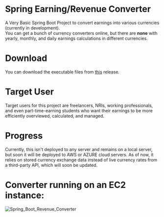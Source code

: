 # Spring Earning/Revenue Converter
A Very Basic Spring Boot Project to convert earnings into various currencies (currently in development).  
You can get a bunch of currency converters online, but there are **none** with yearly, monthly, and daily earnings calculations in different currencies.
# Download 
You can download the executable files from [this](https://github.com/PrathameshBhagat/Spring-Earning-Revenue-Converter/releases/tag/0.0.1) release.
# Target User
Target users for this project are freelancers, NRIs, working professionals, and even part-time-earning students who want their earnings to be more efficiently overviewed, calculated, and managed. 
# Progress
Currently, this isn't deployed to any server and remains on a local server, but soon it will be deployed to AWS or AZURE cloud servers.
As of now, it relies on stored currency exchange data instead of live currency rates from a third-party API, which will soon be updated.

# Converter running on an EC2 instance:
![Spring_Boot_Revenue_Converter](https://github.com/PrathameshBhagat/Spring-Earning-Revenue-Converter/assets/90595097/d81c4d31-ce84-4383-a17d-6549c47a5c29)



